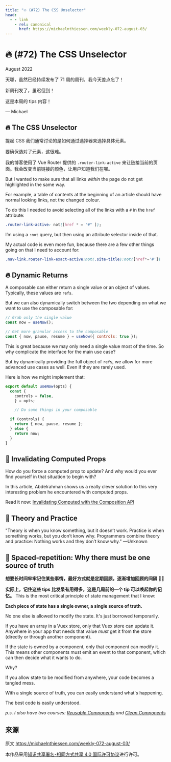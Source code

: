 ```yaml
---
title: "🔥 (#72) The CSS Unselector"
head:
  - - link
    - rel: canonical
      href: https://michaelnthiessen.com/weekly-072-august-03/
---
```


# 🔥 (#72) The CSS Unselector

August 2022

天哪，虽然已经持续发布了 71 周的周刊，我今天差点忘了！

新周刊发了，虽迟但到！

这是本周的 tips 内容！

— Michael

## 🔥 The CSS Unselector

提起 CSS 我们通常讨论的是如何通过选择器来选择具体元素。

要确保选对了元素，这很难。

我的博客使用了 Vue Router 提供的 `.router-link-active` 来让链接当前的页面。我会改变当前链接的颜色，让用户知道我们在哪。

But I wanted to make sure that all links _within_ the page do not get highlighted in the same way.

For example, a table of contents at the beginning of an article should have normal looking links, not the changed colour.

To do this I needed to avoid selecting all of the links with a `#` in the `href` attribute:

```css
.router-link-active: not([href * = "#" ]);
```

I’m using a `:not` query, but then using an attribute selector inside of that.

My actual code is even more fun, because there are a few other things going on that I need to account for:

```css
.nav-link.router-link-exact-active:not(.site-title):not([href*='#'])
```

## 🔥 Dynamic Returns

A composable can either return a single value or an object of values. Typically, these values are `refs`.

But we can also dynamically switch between the two depending on what we want to use the composable for:

```javascript
// Grab only the single value
const now = useNow();

// Get more granular access to the composable
const { now, pause, resume } = useNow({ controls: true });
```

This is great because we may only need a single value most of the time. So why complicate the interface for the main use case?

But by dynamically providing the full object of `ref`s, we allow for more advanced use cases as well. Even if they are rarely used.

Here is how we might implement that:

```javascript
export default useNow(opts) {
  const {
    controls = false,
	} = opts;

	// Do some things in your composable

  if (controls) {
    return { now, pause, resume };
  } else {
    return now;
  }
}
```

## 📜 Invalidating Computed Props

How do you force a computed prop to update? And why would you ever find yourself in that situation to begin with?

In this article, Abdelrahman shows us a really clever solution to this very interesting problem he encountered with computed props.

Read it now: [Invalidating Computed with the Composition API](https://logaretm.com/blog/2021-01-31-invalidating-computed)

## 💬 Theory and Practice

"Theory is when you know something, but it doesn’t work. Practice is when something works, but you don’t know why. Programmers combine theory and practice: Nothing works and they don’t know why." —Unknown

## 🧠 Spaced-repetition: Why there must be one source of truth

**想要长时间牢牢记住某些事情，最好方式就是定期回顾，逐渐增加回顾的间隔 👨‍🔬**

**实际上，记住这些 tips 比发呆有用得多，这是几周前的一个 tip 可以唤起你的记忆。**
This is the most critical principle of state management that I know:

**Each piece of state has a single owner, a single source of truth.**

No one else is allowed to modify the state. It's just borrowed temporarily.

If you have an array in a Vuex store, only that Vuex store can update it. Anywhere in your app that needs that value _must_ get it from the store (directly or through another component).

If the state is owned by a component, only that component can modify it. This means other components must emit an event to that component, which can then decide what it wants to do.

Why?

If you allow state to be modified from anywhere, your code becomes a tangled mess.

With a single source of truth, you can easily understand what's happening.

The best code is easily understood.

_p.s. I also have two courses: [Reusable Components](https://michaelnthiessen.com/reusable-components) and [Clean Components](https://michaelnthiessen.com/clean-components)_

## 来源

原文 https://michaelnthiessen.com/weekly-072-august-03/

本作品采用[知识共享署名-相同方式共享 4.0 国际许可协议](http://creativecommons.org/licenses/by-sa/4.0/)进行许可。

